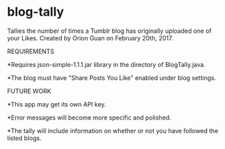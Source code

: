 # blog-tally
Tallies the number of times a Tumblr blog has originally uploaded one of your Likes.
Created by Orion Guan on February 20th, 2017.

REQUIREMENTS

*Requires json-simple-1.1.1.jar library in the directory of BlogTally.java.

*The blog must have "Share Posts You Like" enabled under blog settings.

FUTURE WORK

*This app may get its own API key.

*Error messages will become more specific and polished.

*The tally will include information on whether or not you have followed the listed blogs.

